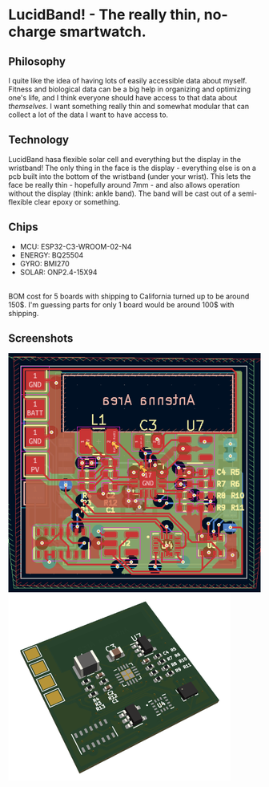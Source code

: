 # LucidBand! - The really thin, no-charge smartwatch.
## Philosophy
I quite like the idea of having lots of easily accessible data about myself. Fitness and biological data can be a big help in organizing and optimizing one's life, and I think everyone should have access to that data about *themselves*. 
I want something really thin and somewhat modular that can collect a lot of the data I want to have access to.

## Technology
LucidBand hasa flexible solar cell and everything but the display in the wristband!
The only thing in the face is the display - everything else is on a pcb built into the bottom of the wristband (under your wrist). This lets the face be really thin - hopefully around 7mm - and also allows operation without the display (think: ankle band).
The band will be cast out of a semi-flexible clear epoxy or something.

## Chips
* MCU:			ESP32-C3-WROOM-02-N4
* ENERGY:	  BQ25504
* GYRO:		  BMI270
* SOLAR:		ONP2.4-15X94
<br>
BOM cost for 5 boards with shipping to California turned up to be around 150$. I'm guessing parts for only 1 board would be around 100$ with shipping.


## Screenshots
![oopsie picture no workey](https://github.com/Rombutan/LucidBand/blob/master/brd.png)
![oopsie picture no workey](https://github.com/Rombutan/LucidBand/blob/master/3d.png)
